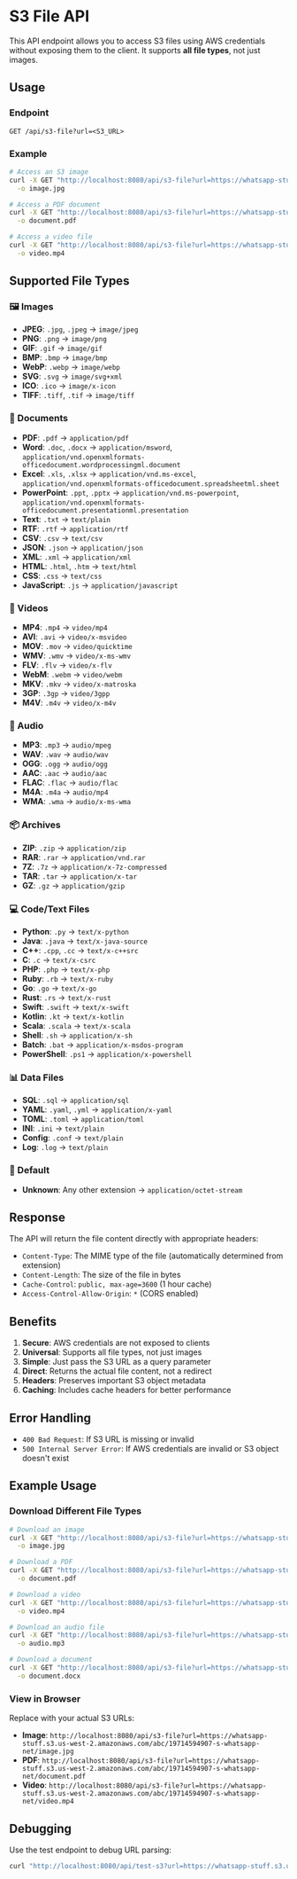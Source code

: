 # S3 File API

This API endpoint allows you to access S3 files using AWS credentials without exposing them to the client. It supports **all file types**, not just images.

## Usage

### Endpoint
```
GET /api/s3-file?url=<S3_URL>
```

### Example

```bash
# Access an S3 image
curl -X GET "http://localhost:8080/api/s3-file?url=https://whatsapp-stuff.s3.us-west-2.amazonaws.com/abc/19714594907-s-whatsapp-net/image_20250806_085458.jpg" \
  -o image.jpg

# Access a PDF document
curl -X GET "http://localhost:8080/api/s3-file?url=https://whatsapp-stuff.s3.us-west-2.amazonaws.com/abc/19714594907-s-whatsapp-net/document.pdf" \
  -o document.pdf

# Access a video file
curl -X GET "http://localhost:8080/api/s3-file?url=https://whatsapp-stuff.s3.us-west-2.amazonaws.com/abc/19714594907-s-whatsapp-net/video.mp4" \
  -o video.mp4
```

## Supported File Types

### 🖼️ Images
- **JPEG**: `.jpg`, `.jpeg` → `image/jpeg`
- **PNG**: `.png` → `image/png`
- **GIF**: `.gif` → `image/gif`
- **BMP**: `.bmp` → `image/bmp`
- **WebP**: `.webp` → `image/webp`
- **SVG**: `.svg` → `image/svg+xml`
- **ICO**: `.ico` → `image/x-icon`
- **TIFF**: `.tiff`, `.tif` → `image/tiff`

### 📄 Documents
- **PDF**: `.pdf` → `application/pdf`
- **Word**: `.doc`, `.docx` → `application/msword`, `application/vnd.openxmlformats-officedocument.wordprocessingml.document`
- **Excel**: `.xls`, `.xlsx` → `application/vnd.ms-excel`, `application/vnd.openxmlformats-officedocument.spreadsheetml.sheet`
- **PowerPoint**: `.ppt`, `.pptx` → `application/vnd.ms-powerpoint`, `application/vnd.openxmlformats-officedocument.presentationml.presentation`
- **Text**: `.txt` → `text/plain`
- **RTF**: `.rtf` → `application/rtf`
- **CSV**: `.csv` → `text/csv`
- **JSON**: `.json` → `application/json`
- **XML**: `.xml` → `application/xml`
- **HTML**: `.html`, `.htm` → `text/html`
- **CSS**: `.css` → `text/css`
- **JavaScript**: `.js` → `application/javascript`

### 🎥 Videos
- **MP4**: `.mp4` → `video/mp4`
- **AVI**: `.avi` → `video/x-msvideo`
- **MOV**: `.mov` → `video/quicktime`
- **WMV**: `.wmv` → `video/x-ms-wmv`
- **FLV**: `.flv` → `video/x-flv`
- **WebM**: `.webm` → `video/webm`
- **MKV**: `.mkv` → `video/x-matroska`
- **3GP**: `.3gp` → `video/3gpp`
- **M4V**: `.m4v` → `video/x-m4v`

### 🎵 Audio
- **MP3**: `.mp3` → `audio/mpeg`
- **WAV**: `.wav` → `audio/wav`
- **OGG**: `.ogg` → `audio/ogg`
- **AAC**: `.aac` → `audio/aac`
- **FLAC**: `.flac` → `audio/flac`
- **M4A**: `.m4a` → `audio/mp4`
- **WMA**: `.wma` → `audio/x-ms-wma`

### 📦 Archives
- **ZIP**: `.zip` → `application/zip`
- **RAR**: `.rar` → `application/vnd.rar`
- **7Z**: `.7z` → `application/x-7z-compressed`
- **TAR**: `.tar` → `application/x-tar`
- **GZ**: `.gz` → `application/gzip`

### 💻 Code/Text Files
- **Python**: `.py` → `text/x-python`
- **Java**: `.java` → `text/x-java-source`
- **C++**: `.cpp`, `.cc` → `text/x-c++src`
- **C**: `.c` → `text/x-csrc`
- **PHP**: `.php` → `text/x-php`
- **Ruby**: `.rb` → `text/x-ruby`
- **Go**: `.go` → `text/x-go`
- **Rust**: `.rs` → `text/x-rust`
- **Swift**: `.swift` → `text/x-swift`
- **Kotlin**: `.kt` → `text/x-kotlin`
- **Scala**: `.scala` → `text/x-scala`
- **Shell**: `.sh` → `application/x-sh`
- **Batch**: `.bat` → `application/x-msdos-program`
- **PowerShell**: `.ps1` → `application/x-powershell`

### 📊 Data Files
- **SQL**: `.sql` → `application/sql`
- **YAML**: `.yaml`, `.yml` → `application/x-yaml`
- **TOML**: `.toml` → `application/toml`
- **INI**: `.ini` → `text/plain`
- **Config**: `.conf` → `text/plain`
- **Log**: `.log` → `text/plain`

### 🔄 Default
- **Unknown**: Any other extension → `application/octet-stream`

## Response

The API will return the file content directly with appropriate headers:

- `Content-Type`: The MIME type of the file (automatically determined from extension)
- `Content-Length`: The size of the file in bytes
- `Cache-Control`: `public, max-age=3600` (1 hour cache)
- `Access-Control-Allow-Origin`: `*` (CORS enabled)

## Benefits

1. **Secure**: AWS credentials are not exposed to clients
2. **Universal**: Supports all file types, not just images
3. **Simple**: Just pass the S3 URL as a query parameter
4. **Direct**: Returns the actual file content, not a redirect
5. **Headers**: Preserves important S3 object metadata
6. **Caching**: Includes cache headers for better performance

## Error Handling

- `400 Bad Request`: If S3 URL is missing or invalid
- `500 Internal Server Error`: If AWS credentials are invalid or S3 object doesn't exist

## Example Usage

### Download Different File Types

```bash
# Download an image
curl -X GET "http://localhost:8080/api/s3-file?url=https://whatsapp-stuff.s3.us-west-2.amazonaws.com/abc/19714594907-s-whatsapp-net/image.jpg" \
  -o image.jpg

# Download a PDF
curl -X GET "http://localhost:8080/api/s3-file?url=https://whatsapp-stuff.s3.us-west-2.amazonaws.com/abc/19714594907-s-whatsapp-net/document.pdf" \
  -o document.pdf

# Download a video
curl -X GET "http://localhost:8080/api/s3-file?url=https://whatsapp-stuff.s3.us-west-2.amazonaws.com/abc/19714594907-s-whatsapp-net/video.mp4" \
  -o video.mp4

# Download an audio file
curl -X GET "http://localhost:8080/api/s3-file?url=https://whatsapp-stuff.s3.us-west-2.amazonaws.com/abc/19714594907-s-whatsapp-net/audio.mp3" \
  -o audio.mp3

# Download a document
curl -X GET "http://localhost:8080/api/s3-file?url=https://whatsapp-stuff.s3.us-west-2.amazonaws.com/abc/19714594907-s-whatsapp-net/document.docx" \
  -o document.docx
```

### View in Browser

Replace with your actual S3 URLs:
- **Image**: `http://localhost:8080/api/s3-file?url=https://whatsapp-stuff.s3.us-west-2.amazonaws.com/abc/19714594907-s-whatsapp-net/image.jpg`
- **PDF**: `http://localhost:8080/api/s3-file?url=https://whatsapp-stuff.s3.us-west-2.amazonaws.com/abc/19714594907-s-whatsapp-net/document.pdf`
- **Video**: `http://localhost:8080/api/s3-file?url=https://whatsapp-stuff.s3.us-west-2.amazonaws.com/abc/19714594907-s-whatsapp-net/video.mp4`

## Debugging

Use the test endpoint to debug URL parsing:
```bash
curl "http://localhost:8080/api/test-s3?url=https://whatsapp-stuff.s3.us-west-2.amazonaws.com/abc/19714594907-s-whatsapp-net/image.jpg"
``` 